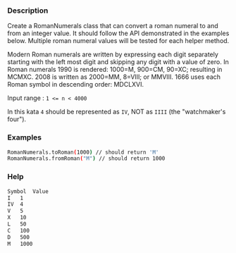 ### Description
Create a RomanNumerals class that can convert a roman numeral to and from an integer value. It should follow the API demonstrated in the examples below. Multiple roman numeral values will be tested for each helper method.

Modern Roman numerals are written by expressing each digit separately starting with the left most digit and skipping any digit with a value of zero. In Roman numerals 1990 is rendered: 1000=M, 900=CM, 90=XC; resulting in MCMXC. 2008 is written as 2000=MM, 8=VIII; or MMVIII. 1666 uses each Roman symbol in descending order: MDCLXVI.

Input range : `1 <= n < 4000`

In this kata `4` should be represented as `IV`, NOT as `IIII` (the "watchmaker's four").

### Examples
````sh
RomanNumerals.toRoman(1000) // should return 'M'
RomanNumerals.fromRoman("M") // should return 1000
````
### Help

````sh
Symbol	Value
I	1
IV	4
V	5
X	10
L	50
C	100
D	500
M	1000
````
